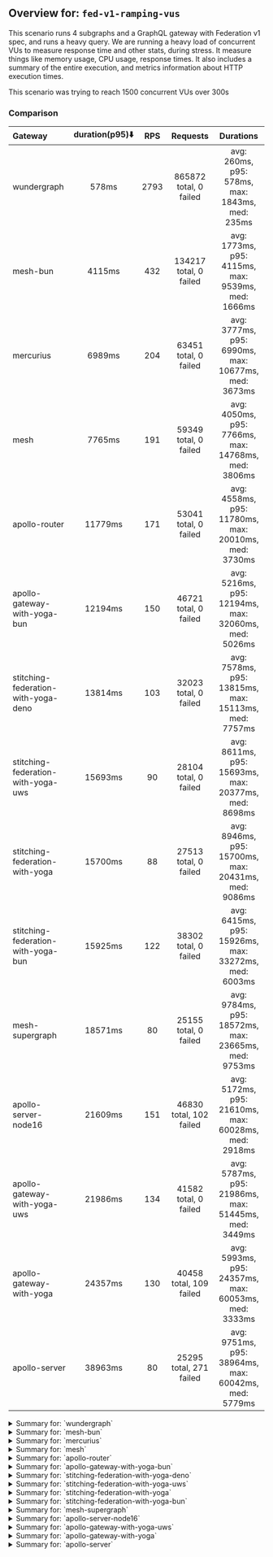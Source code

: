 ## Overview for: `fed-v1-ramping-vus`


This scenario runs 4 subgraphs and a GraphQL gateway with Federation v1 spec, and runs a heavy query. We are running a heavy load of concurrent VUs to measure response time and other stats, during stress. It measure things like memory usage, CPU usage, response times. It also includes a summary of the entire execution, and metrics information about HTTP execution times.


This scenario was trying to reach 1500 concurrent VUs over 300s


### Comparison


| Gateway                             | duration(p95)⬇️ |  RPS  |        Requests         |                      Durations                       |
| :---------------------------------- | :-------------: | :---: | :---------------------: | :--------------------------------------------------: |
| wundergraph                         |      578ms      | 2793  | 865872 total, 0 failed  |   avg: 260ms, p95: 578ms, max: 1843ms, med: 235ms    |
| mesh-bun                            |     4115ms      |  432  | 134217 total, 0 failed  |  avg: 1773ms, p95: 4115ms, max: 9539ms, med: 1666ms  |
| mercurius                           |     6989ms      |  204  |  63451 total, 0 failed  | avg: 3777ms, p95: 6990ms, max: 10677ms, med: 3673ms  |
| mesh                                |     7765ms      |  191  |  59349 total, 0 failed  | avg: 4050ms, p95: 7766ms, max: 14768ms, med: 3806ms  |
| apollo-router                       |     11779ms     |  171  |  53041 total, 0 failed  | avg: 4558ms, p95: 11780ms, max: 20010ms, med: 3730ms |
| apollo-gateway-with-yoga-bun        |     12194ms     |  150  |  46721 total, 0 failed  | avg: 5216ms, p95: 12194ms, max: 32060ms, med: 5026ms |
| stitching-federation-with-yoga-deno |     13814ms     |  103  |  32023 total, 0 failed  | avg: 7578ms, p95: 13815ms, max: 15113ms, med: 7757ms |
| stitching-federation-with-yoga-uws  |     15693ms     |  90   |  28104 total, 0 failed  | avg: 8611ms, p95: 15693ms, max: 20377ms, med: 8698ms |
| stitching-federation-with-yoga      |     15700ms     |  88   |  27513 total, 0 failed  | avg: 8946ms, p95: 15700ms, max: 20431ms, med: 9086ms |
| stitching-federation-with-yoga-bun  |     15925ms     |  122  |  38302 total, 0 failed  | avg: 6415ms, p95: 15926ms, max: 33272ms, med: 6003ms |
| mesh-supergraph                     |     18571ms     |  80   |  25155 total, 0 failed  | avg: 9784ms, p95: 18572ms, max: 23665ms, med: 9753ms |
| apollo-server-node16                |     21609ms     |  151  | 46830 total, 102 failed | avg: 5172ms, p95: 21610ms, max: 60028ms, med: 2918ms |
| apollo-gateway-with-yoga-uws        |     21986ms     |  134  |  41582 total, 0 failed  | avg: 5787ms, p95: 21986ms, max: 51445ms, med: 3449ms |
| apollo-gateway-with-yoga            |     24357ms     |  130  | 40458 total, 109 failed | avg: 5993ms, p95: 24357ms, max: 60053ms, med: 3333ms |
| apollo-server                       |     38963ms     |  80   | 25295 total, 271 failed | avg: 9751ms, p95: 38964ms, max: 60042ms, med: 5779ms |



<details>
  <summary>Summary for: `wundergraph`</summary>

  **K6 Output**




```
     ✓ response code was 200
     ✓ no graphql errors
     ✓ valid response structure

     checks.........................: 100.00% ✓ 2597616     ✗ 0     
     data_received..................: 126 MB  405 kB/s
     data_sent......................: 1.0 GB  3.3 MB/s
     http_req_blocked...............: avg=333.35µs min=800ns   med=1.9µs    max=1.39s p(90)=3.8µs    p(95)=5.3µs   
     http_req_connecting............: avg=326.1µs  min=0s      med=0s       max=1.39s p(90)=0s       p(95)=0s      
     http_req_duration..............: avg=259.66ms min=244.7µs med=234.96ms max=1.84s p(90)=486.3ms  p(95)=578.18ms
       { expected_response:true }...: avg=259.66ms min=244.7µs med=234.96ms max=1.84s p(90)=486.3ms  p(95)=578.18ms
     http_req_failed................: 0.00%   ✓ 0           ✗ 865872
     http_req_receiving.............: avg=665.89µs min=10.4µs  med=24.2µs   max=1.14s p(90)=68.3µs   p(95)=243.3µs 
     http_req_sending...............: avg=359.89µs min=5.3µs   med=10.7µs   max=1.16s p(90)=25.2µs   p(95)=73.9µs  
     http_req_tls_handshaking.......: avg=0s       min=0s      med=0s       max=0s    p(90)=0s       p(95)=0s      
     http_req_waiting...............: avg=258.63ms min=215µs   med=234ms    max=1.8s  p(90)=484.81ms p(95)=576.43ms
     http_reqs......................: 865872  2793.071728/s
     iteration_duration.............: avg=273.28ms min=344.4µs med=245.15ms max=2.48s p(90)=514.35ms p(95)=619.22ms
     iterations.....................: 865872  2793.071728/s
     vus............................: 4       min=0         max=1498
     vus_max........................: 1500    min=1132      max=1500
```


**Performance Overview**


<img src="https://imagedelivery.net/KYe9TScr4TldYHA48pczVg/5dc1fcf2-b30f-48ba-2a41-58dd0f3c9800/public" alt="Performance Overview" />


**Subgraphs Overview**


<img src="https://imagedelivery.net/KYe9TScr4TldYHA48pczVg/fbefd16b-acc1-4528-8884-2435b7791800/public" alt="Subgraphs Overview" />


**HTTP Overview**


<img src="https://imagedelivery.net/KYe9TScr4TldYHA48pczVg/a2b4e2d2-bd59-4e01-710f-eb2fe9aeae00/public" alt="HTTP Overview" />


  </details>

<details>
  <summary>Summary for: `mesh-bun`</summary>

  **K6 Output**




```
     ✓ response code was 200
     ✗ no graphql errors
      ↳  0% — ✓ 0 / ✗ 134217
     ✓ valid response structure

     checks.........................: 66.66% ✓ 268434     ✗ 134217
     data_received..................: 128 MB 412 kB/s
     data_sent......................: 159 MB 514 kB/s
     http_req_blocked...............: avg=92.65µs  min=900ns  med=1.9µs  max=1.01s    p(90)=2.9µs  p(95)=3.8µs   
     http_req_connecting............: avg=86.4µs   min=0s     med=0s     max=876.01ms p(90)=0s     p(95)=0s      
     http_req_duration..............: avg=1.77s    min=1.97ms med=1.66s  max=9.53s    p(90)=3.31s  p(95)=4.11s   
       { expected_response:true }...: avg=1.77s    min=1.97ms med=1.66s  max=9.53s    p(90)=3.31s  p(95)=4.11s   
     http_req_failed................: 0.00%  ✓ 0          ✗ 134217
     http_req_receiving.............: avg=367.67µs min=11.5µs med=27.6µs max=584.95ms p(90)=92.6µs p(95)=249.31µs
     http_req_sending...............: avg=158.34µs min=6.5µs  med=11.5µs max=402.7ms  p(90)=26.1µs p(95)=85.5µs  
     http_req_tls_handshaking.......: avg=0s       min=0s     med=0s     max=0s       p(90)=0s     p(95)=0s      
     http_req_waiting...............: avg=1.77s    min=1.92ms med=1.66s  max=9.53s    p(90)=3.31s  p(95)=4.11s   
     http_reqs......................: 134217 432.953486/s
     iteration_duration.............: avg=1.77s    min=2.14ms med=1.66s  max=9.53s    p(90)=3.31s  p(95)=4.12s   
     iterations.....................: 134217 432.953486/s
     vus............................: 7      min=0        max=1500
     vus_max........................: 1500   min=895      max=1500
```


**Performance Overview**


<img src="https://imagedelivery.net/KYe9TScr4TldYHA48pczVg/a029de5c-a0f1-471f-e7f0-108a4bf06600/public" alt="Performance Overview" />


**Subgraphs Overview**


<img src="https://imagedelivery.net/KYe9TScr4TldYHA48pczVg/86839a6c-6da5-4803-8520-6a9c5268d100/public" alt="Subgraphs Overview" />


**HTTP Overview**


<img src="https://imagedelivery.net/KYe9TScr4TldYHA48pczVg/2c9a90ee-f3d7-42c8-6503-4d9152d7fa00/public" alt="HTTP Overview" />


  </details>

<details>
  <summary>Summary for: `mercurius`</summary>

  **K6 Output**




```
     ✓ response code was 200
     ✓ no graphql errors
     ✓ valid response structure

     checks.........................: 100.00% ✓ 190353     ✗ 0     
     data_received..................: 286 MB  923 kB/s
     data_sent......................: 75 MB   243 kB/s
     http_req_blocked...............: avg=74.86µs min=800ns  med=1.9µs  max=123.29ms p(90)=3µs     p(95)=4.4µs  
     http_req_connecting............: avg=70.01µs min=0s     med=0s     max=122.54ms p(90)=0s      p(95)=0s     
     http_req_duration..............: avg=3.77s   min=4.63ms med=3.67s  max=10.67s   p(90)=6.49s   p(95)=6.98s  
       { expected_response:true }...: avg=3.77s   min=4.63ms med=3.67s  max=10.67s   p(90)=6.49s   p(95)=6.98s  
     http_req_failed................: 0.00%   ✓ 0          ✗ 63451 
     http_req_receiving.............: avg=50.12µs min=14.5µs med=37.1µs max=33.05ms  p(90)=69.79µs p(95)=78.29µs
     http_req_sending...............: avg=23.58µs min=5.8µs  med=11.4µs max=22.2ms   p(90)=24.9µs  p(95)=39.29µs
     http_req_tls_handshaking.......: avg=0s      min=0s     med=0s     max=0s       p(90)=0s      p(95)=0s     
     http_req_waiting...............: avg=3.77s   min=4.57ms med=3.67s  max=10.67s   p(90)=6.49s   p(95)=6.98s  
     http_reqs......................: 63451   204.676648/s
     iteration_duration.............: avg=3.77s   min=4.85ms med=3.67s  max=10.67s   p(90)=6.49s   p(95)=6.99s  
     iterations.....................: 63451   204.676648/s
     vus............................: 10      min=10       max=1500
     vus_max........................: 1500    min=1500     max=1500
```


**Performance Overview**


<img src="https://imagedelivery.net/KYe9TScr4TldYHA48pczVg/260588c7-3671-4284-b97d-b115c5756f00/public" alt="Performance Overview" />


**Subgraphs Overview**


<img src="https://imagedelivery.net/KYe9TScr4TldYHA48pczVg/2b22e76c-e46c-4a1a-ef2a-ae6a3b662000/public" alt="Subgraphs Overview" />


**HTTP Overview**


<img src="https://imagedelivery.net/KYe9TScr4TldYHA48pczVg/f96ead93-ecbd-470a-db29-232d34f3c400/public" alt="HTTP Overview" />


  </details>

<details>
  <summary>Summary for: `mesh`</summary>

  **K6 Output**




```
     ✓ response code was 200
     ✓ no graphql errors
     ✓ valid response structure

     checks.........................: 100.00% ✓ 178047    ✗ 0     
     data_received..................: 76 MB   245 kB/s
     data_sent......................: 70 MB   227 kB/s
     http_req_blocked...............: avg=100.25µs min=1.2µs  med=2.6µs  max=138.08ms p(90)=4µs    p(95)=16.8µs  
     http_req_connecting............: avg=91.1µs   min=0s     med=0s     max=136.6ms  p(90)=0s     p(95)=0s      
     http_req_duration..............: avg=4.05s    min=4.27ms med=3.8s   max=14.76s   p(90)=7.52s  p(95)=7.76s   
       { expected_response:true }...: avg=4.05s    min=4.27ms med=3.8s   max=14.76s   p(90)=7.52s  p(95)=7.76s   
     http_req_failed................: 0.00%   ✓ 0         ✗ 59349 
     http_req_receiving.............: avg=111.04µs min=21.1µs med=45.9µs max=82.18ms  p(90)=99.6µs p(95)=152.79µs
     http_req_sending...............: avg=67.45µs  min=9.29µs med=16µs   max=103.22ms p(90)=42.6µs p(95)=88.59µs 
     http_req_tls_handshaking.......: avg=0s       min=0s     med=0s     max=0s       p(90)=0s     p(95)=0s      
     http_req_waiting...............: avg=4.05s    min=4.18ms med=3.8s   max=14.76s   p(90)=7.52s  p(95)=7.76s   
     http_reqs......................: 59349   191.44228/s
     iteration_duration.............: avg=4.05s    min=4.49ms med=3.8s   max=14.76s   p(90)=7.52s  p(95)=7.76s   
     iterations.....................: 59349   191.44228/s
     vus............................: 10      min=0       max=1500
     vus_max........................: 1500    min=674     max=1500
```


**Performance Overview**


<img src="https://imagedelivery.net/KYe9TScr4TldYHA48pczVg/a3281f27-8c1c-4d79-277b-6d36c4aa0800/public" alt="Performance Overview" />


**Subgraphs Overview**


<img src="https://imagedelivery.net/KYe9TScr4TldYHA48pczVg/00c564ac-f2a4-446c-e48e-5e301ecc8f00/public" alt="Subgraphs Overview" />


**HTTP Overview**


<img src="https://imagedelivery.net/KYe9TScr4TldYHA48pczVg/5a873bb9-db86-4d1d-5213-af28d2009200/public" alt="HTTP Overview" />


  </details>

<details>
  <summary>Summary for: `apollo-router`</summary>

  **K6 Output**




```
     ✓ response code was 200
     ✓ no graphql errors
     ✓ valid response structure

     checks.........................: 100.00% ✓ 159123     ✗ 0     
     data_received..................: 268 MB  864 kB/s
     data_sent......................: 63 MB   203 kB/s
     http_req_blocked...............: avg=23.36µs min=1µs    med=2.29µs max=32.73ms p(90)=4µs    p(95)=12.1µs
     http_req_connecting............: avg=16.98µs min=0s     med=0s     max=32.64ms p(90)=0s     p(95)=0s    
     http_req_duration..............: avg=4.55s   min=4.03ms med=3.72s  max=20s     p(90)=9.63s  p(95)=11.77s
       { expected_response:true }...: avg=4.55s   min=4.03ms med=3.72s  max=20s     p(90)=9.63s  p(95)=11.77s
     http_req_failed................: 0.00%   ✓ 0          ✗ 53041 
     http_req_receiving.............: avg=70.89µs min=22.1µs med=61.4µs max=22.13ms p(90)=84.5µs p(95)=92.6µs
     http_req_sending...............: avg=24.81µs min=6.5µs  med=14.5µs max=23.28ms p(90)=28.8µs p(95)=36.1µs
     http_req_tls_handshaking.......: avg=0s      min=0s     med=0s     max=0s      p(90)=0s     p(95)=0s    
     http_req_waiting...............: avg=4.55s   min=3.95ms med=3.72s  max=20s     p(90)=9.63s  p(95)=11.77s
     http_reqs......................: 53041   171.094197/s
     iteration_duration.............: avg=4.55s   min=4.26ms med=3.73s  max=20.01s  p(90)=9.63s  p(95)=11.78s
     iterations.....................: 53041   171.094197/s
     vus............................: 4       min=0        max=1498
     vus_max........................: 1500    min=1177     max=1500
```


**Performance Overview**


<img src="https://imagedelivery.net/KYe9TScr4TldYHA48pczVg/a18ee616-281a-451d-646e-04499cb26000/public" alt="Performance Overview" />


**Subgraphs Overview**


<img src="https://imagedelivery.net/KYe9TScr4TldYHA48pczVg/86d0575f-6781-48b0-8e72-491673af1500/public" alt="Subgraphs Overview" />


**HTTP Overview**


<img src="https://imagedelivery.net/KYe9TScr4TldYHA48pczVg/d399ec87-c4b7-4516-5294-ebfc7c87ee00/public" alt="HTTP Overview" />


  </details>

<details>
  <summary>Summary for: `apollo-gateway-with-yoga-bun`</summary>

  **K6 Output**




```
     ✓ response code was 200
     ✓ no graphql errors
     ✓ valid response structure

     checks.........................: 100.00% ✓ 140163     ✗ 0     
     data_received..................: 236 MB  761 kB/s
     data_sent......................: 56 MB   179 kB/s
     http_req_blocked...............: avg=46.01µs  min=1.1µs    med=2.2µs  max=132.48ms p(90)=3.5µs  p(95)=9.5µs 
     http_req_connecting............: avg=40.29µs  min=0s       med=0s     max=132.32ms p(90)=0s     p(95)=0s    
     http_req_duration..............: avg=5.21s    min=410.87ms med=5.02s  max=32.05s   p(90)=7.54s  p(95)=12.19s
       { expected_response:true }...: avg=5.21s    min=410.87ms med=5.02s  max=32.05s   p(90)=7.54s  p(95)=12.19s
     http_req_failed................: 0.00%   ✓ 0          ✗ 46721 
     http_req_receiving.............: avg=107.02µs min=18.5µs   med=47µs   max=149.68ms p(90)=75.4µs p(95)=87.3µs
     http_req_sending...............: avg=67.41µs  min=7µs      med=13.3µs max=99.71ms  p(90)=29.1µs p(95)=58.3µs
     http_req_tls_handshaking.......: avg=0s       min=0s       med=0s     max=0s       p(90)=0s     p(95)=0s    
     http_req_waiting...............: avg=5.21s    min=410.75ms med=5.02s  max=32.05s   p(90)=7.54s  p(95)=12.19s
     http_reqs......................: 46721   150.533245/s
     iteration_duration.............: avg=5.21s    min=411.23ms med=5.02s  max=32.06s   p(90)=7.54s  p(95)=12.19s
     iterations.....................: 46721   150.533245/s
     vus............................: 528     min=0        max=1500
     vus_max........................: 1500    min=932      max=1500
```


**Performance Overview**


<img src="https://imagedelivery.net/KYe9TScr4TldYHA48pczVg/c6abe104-1ede-4170-4ecc-9db724faf400/public" alt="Performance Overview" />


**Subgraphs Overview**


<img src="https://imagedelivery.net/KYe9TScr4TldYHA48pczVg/81bdc492-d3a6-4962-6fcc-c03198830600/public" alt="Subgraphs Overview" />


**HTTP Overview**


<img src="https://imagedelivery.net/KYe9TScr4TldYHA48pczVg/c1d57e97-cb39-430e-99bf-539c6a378200/public" alt="HTTP Overview" />


  </details>

<details>
  <summary>Summary for: `stitching-federation-with-yoga-deno`</summary>

  **K6 Output**




```
     ✓ response code was 200
     ✓ no graphql errors
     ✓ valid response structure

     checks.........................: 100.00% ✓ 96069      ✗ 0     
     data_received..................: 163 MB  524 kB/s
     data_sent......................: 38 MB   123 kB/s
     http_req_blocked...............: avg=32.65µs min=900ns  med=2µs    max=20.02ms p(90)=3.7µs  p(95)=134.8µs
     http_req_connecting............: avg=25.33µs min=0s     med=0s     max=19.94ms p(90)=0s     p(95)=0s     
     http_req_duration..............: avg=7.57s   min=8.15ms med=7.75s  max=15.11s  p(90)=13.24s p(95)=13.81s 
       { expected_response:true }...: avg=7.57s   min=8.15ms med=7.75s  max=15.11s  p(90)=13.24s p(95)=13.81s 
     http_req_failed................: 0.00%   ✓ 0          ✗ 32023 
     http_req_receiving.............: avg=95.73µs min=15.6µs med=35.9µs max=19.93ms p(90)=83.4µs p(95)=119µs  
     http_req_sending...............: avg=40.76µs min=6.2µs  med=11.9µs max=18.21ms p(90)=33.6µs p(95)=91.1µs 
     http_req_tls_handshaking.......: avg=0s      min=0s     med=0s     max=0s      p(90)=0s     p(95)=0s     
     http_req_waiting...............: avg=7.57s   min=8.07ms med=7.75s  max=15.11s  p(90)=13.24s p(95)=13.81s 
     http_reqs......................: 32023   103.296714/s
     iteration_duration.............: avg=7.57s   min=8.44ms med=7.75s  max=15.11s  p(90)=13.24s p(95)=13.81s 
     iterations.....................: 32023   103.296714/s
     vus............................: 3       min=0        max=1498
     vus_max........................: 1500    min=1196     max=1500
```


**Performance Overview**


<img src="https://imagedelivery.net/KYe9TScr4TldYHA48pczVg/561f8ed2-7e2d-4d1a-aaf7-c0632ca5d400/public" alt="Performance Overview" />


**Subgraphs Overview**


<img src="https://imagedelivery.net/KYe9TScr4TldYHA48pczVg/d5e42521-131d-4e09-4f0a-29cad8134700/public" alt="Subgraphs Overview" />


**HTTP Overview**


<img src="https://imagedelivery.net/KYe9TScr4TldYHA48pczVg/d8869689-665a-49a3-1e8d-cdf61bda9200/public" alt="HTTP Overview" />


  </details>

<details>
  <summary>Summary for: `stitching-federation-with-yoga-uws`</summary>

  **K6 Output**




```
     ✓ response code was 200
     ✗ no graphql errors
      ↳  99% — ✓ 28041 / ✗ 63
     ✓ valid response structure

     checks.........................: 99.92% ✓ 84249     ✗ 63    
     data_received..................: 143 MB 461 kB/s
     data_sent......................: 33 MB  108 kB/s
     http_req_blocked...............: avg=35.07µs min=800ns   med=1.6µs  max=175.71ms p(90)=3µs     p(95)=152.09µs
     http_req_connecting............: avg=28.78µs min=0s      med=0s     max=175.63ms p(90)=0s      p(95)=97.88µs 
     http_req_duration..............: avg=8.61s   min=12.01ms med=8.69s  max=20.37s   p(90)=14.9s   p(95)=15.69s  
       { expected_response:true }...: avg=8.61s   min=12.01ms med=8.69s  max=20.37s   p(90)=14.9s   p(95)=15.69s  
     http_req_failed................: 0.00%  ✓ 0         ✗ 28104 
     http_req_receiving.............: avg=69.08µs min=15.7µs  med=28.5µs max=141.97ms p(90)=55.89µs p(95)=74.89µs 
     http_req_sending...............: avg=41.64µs min=5.7µs   med=9.4µs  max=96.36ms  p(90)=26.6µs  p(95)=53.59µs 
     http_req_tls_handshaking.......: avg=0s      min=0s      med=0s     max=0s       p(90)=0s      p(95)=0s      
     http_req_waiting...............: avg=8.61s   min=11.93ms med=8.69s  max=20.37s   p(90)=14.9s   p(95)=15.69s  
     http_reqs......................: 28104  90.651316/s
     iteration_duration.............: avg=8.61s   min=12.3ms  med=8.69s  max=20.37s   p(90)=14.9s   p(95)=15.69s  
     iterations.....................: 28104  90.651316/s
     vus............................: 10     min=10      max=1500
     vus_max........................: 1500   min=1500    max=1500
```


**Performance Overview**


<img src="https://imagedelivery.net/KYe9TScr4TldYHA48pczVg/33d6fc8d-2a98-48f8-6188-8fdd8e235f00/public" alt="Performance Overview" />


**Subgraphs Overview**


<img src="https://imagedelivery.net/KYe9TScr4TldYHA48pczVg/37902494-dddd-4728-a97b-511715c12c00/public" alt="Subgraphs Overview" />


**HTTP Overview**


<img src="https://imagedelivery.net/KYe9TScr4TldYHA48pczVg/7be662e8-3bda-4a27-961c-8f50e2417100/public" alt="HTTP Overview" />


  </details>

<details>
  <summary>Summary for: `stitching-federation-with-yoga`</summary>

  **K6 Output**




```
     ✓ response code was 200
     ✗ no graphql errors
      ↳  99% — ✓ 27492 / ✗ 21
     ✓ valid response structure

     checks.........................: 99.97% ✓ 82518     ✗ 21    
     data_received..................: 140 MB 450 kB/s
     data_sent......................: 33 MB  105 kB/s
     http_req_blocked...............: avg=51.62µs min=700ns    med=1.6µs  max=173.68ms p(90)=3.2µs   p(95)=152.8µs
     http_req_connecting............: avg=44.32µs min=0s       med=0s     max=172.94ms p(90)=0s      p(95)=99.44µs
     http_req_duration..............: avg=8.94s   min=820.31ms med=9.08s  max=20.43s   p(90)=14.93s  p(95)=15.7s  
       { expected_response:true }...: avg=8.94s   min=820.31ms med=9.08s  max=20.43s   p(90)=14.93s  p(95)=15.7s  
     http_req_failed................: 0.00%  ✓ 0         ✗ 27513 
     http_req_receiving.............: avg=64.33µs min=14.6µs   med=29.3µs max=75.37ms  p(90)=58.7µs  p(95)=78.6µs 
     http_req_sending...............: avg=43.03µs min=5.7µs    med=9.6µs  max=65.75ms  p(90)=27.67µs p(95)=56.9µs 
     http_req_tls_handshaking.......: avg=0s      min=0s       med=0s     max=0s       p(90)=0s      p(95)=0s     
     http_req_waiting...............: avg=8.94s   min=820.23ms med=9.08s  max=20.43s   p(90)=14.93s  p(95)=15.7s  
     http_reqs......................: 27513  88.164535/s
     iteration_duration.............: avg=8.94s   min=820.57ms med=9.08s  max=20.43s   p(90)=14.93s  p(95)=15.7s  
     iterations.....................: 27513  88.164535/s
     vus............................: 210    min=0       max=1500
     vus_max........................: 1500   min=1389    max=1500
```


**Performance Overview**


<img src="https://imagedelivery.net/KYe9TScr4TldYHA48pczVg/38be5fa5-70bc-40c3-ecff-813507d56900/public" alt="Performance Overview" />


**Subgraphs Overview**


<img src="https://imagedelivery.net/KYe9TScr4TldYHA48pczVg/32f4018d-c746-4f13-d6ec-098370c68e00/public" alt="Subgraphs Overview" />


**HTTP Overview**


<img src="https://imagedelivery.net/KYe9TScr4TldYHA48pczVg/a94047a5-223b-4bc7-3ada-c08870ceef00/public" alt="HTTP Overview" />


  </details>

<details>
  <summary>Summary for: `stitching-federation-with-yoga-bun`</summary>

  **K6 Output**




```
     ✓ response code was 200
     ✓ no graphql errors
     ✓ valid response structure

     checks.........................: 100.00% ✓ 114906     ✗ 0     
     data_received..................: 194 MB  620 kB/s
     data_sent......................: 46 MB   146 kB/s
     http_req_blocked...............: avg=187.68µs min=1.1µs    med=2.1µs  max=695.14ms p(90)=3.7µs  p(95)=14.1µs 
     http_req_connecting............: avg=171.79µs min=0s       med=0s     max=694.99ms p(90)=0s     p(95)=0s     
     http_req_duration..............: avg=6.41s    min=248.77ms med=6s     max=33.27s   p(90)=9.07s  p(95)=15.92s 
       { expected_response:true }...: avg=6.41s    min=248.77ms med=6s     max=33.27s   p(90)=9.07s  p(95)=15.92s 
     http_req_failed................: 0.00%   ✓ 0          ✗ 38302 
     http_req_receiving.............: avg=300.2µs  min=17.2µs   med=40.9µs max=351.32ms p(90)=85.9µs p(95)=261.7µs
     http_req_sending...............: avg=254.9µs  min=7.3µs    med=12.7µs max=389.95ms p(90)=58.3µs p(95)=115.8µs
     http_req_tls_handshaking.......: avg=0s       min=0s       med=0s     max=0s       p(90)=0s     p(95)=0s     
     http_req_waiting...............: avg=6.41s    min=248.1ms  med=6s     max=33.27s   p(90)=9.07s  p(95)=15.92s 
     http_reqs......................: 38302   122.745521/s
     iteration_duration.............: avg=6.41s    min=252.92ms med=6s     max=33.27s   p(90)=9.07s  p(95)=15.92s 
     iterations.....................: 38302   122.745521/s
     vus............................: 205     min=0        max=1500
     vus_max........................: 1500    min=688      max=1500
```


**Performance Overview**


<img src="https://imagedelivery.net/KYe9TScr4TldYHA48pczVg/54677e49-7f23-458f-1969-b91035219a00/public" alt="Performance Overview" />


**Subgraphs Overview**


<img src="https://imagedelivery.net/KYe9TScr4TldYHA48pczVg/89804669-d21c-449c-7b6f-02f82f4cfe00/public" alt="Subgraphs Overview" />


**HTTP Overview**


<img src="https://imagedelivery.net/KYe9TScr4TldYHA48pczVg/ec7f177f-939d-45fd-7252-0d3303b0fd00/public" alt="HTTP Overview" />


  </details>

<details>
  <summary>Summary for: `mesh-supergraph`</summary>

  **K6 Output**




```
     ✓ response code was 200
     ✓ no graphql errors
     ✓ valid response structure

     checks.........................: 100.00% ✓ 75465     ✗ 0     
     data_received..................: 128 MB  409 kB/s
     data_sent......................: 30 MB   96 kB/s
     http_req_blocked...............: avg=42.61µs min=1.1µs    med=2µs    max=56.89ms p(90)=4.4µs   p(95)=229.3µs 
     http_req_connecting............: avg=33.03µs min=0s       med=0s     max=56.83ms p(90)=0s      p(95)=146.73µs
     http_req_duration..............: avg=9.78s   min=792.97ms med=9.75s  max=23.66s  p(90)=17.34s  p(95)=18.57s  
       { expected_response:true }...: avg=9.78s   min=792.97ms med=9.75s  max=23.66s  p(90)=17.34s  p(95)=18.57s  
     http_req_failed................: 0.00%   ✓ 0         ✗ 25155 
     http_req_receiving.............: avg=79.26µs min=18.8µs   med=50.6µs max=62.8ms  p(90)=73.6µs  p(95)=90.7µs  
     http_req_sending...............: avg=51µs    min=6.9µs    med=12.4µs max=81.09ms p(90)=31.86µs p(95)=78.33µs 
     http_req_tls_handshaking.......: avg=0s      min=0s       med=0s     max=0s      p(90)=0s      p(95)=0s      
     http_req_waiting...............: avg=9.78s   min=792.87ms med=9.75s  max=23.66s  p(90)=17.34s  p(95)=18.57s  
     http_reqs......................: 25155   80.619083/s
     iteration_duration.............: avg=9.78s   min=793.35ms med=9.75s  max=23.66s  p(90)=17.34s  p(95)=18.57s  
     iterations.....................: 25155   80.619083/s
     vus............................: 111     min=0       max=1500
     vus_max........................: 1500    min=1187    max=1500
```


**Performance Overview**


<img src="https://imagedelivery.net/KYe9TScr4TldYHA48pczVg/603c5ab1-5edf-41cc-6d7d-4fe9c8ea4c00/public" alt="Performance Overview" />


**Subgraphs Overview**


<img src="https://imagedelivery.net/KYe9TScr4TldYHA48pczVg/4db04193-f1e4-48e3-8812-35f8ee01b300/public" alt="Subgraphs Overview" />


**HTTP Overview**


<img src="https://imagedelivery.net/KYe9TScr4TldYHA48pczVg/49b3dfc9-6cf8-4b01-88b4-19ef10528200/public" alt="HTTP Overview" />


  </details>

<details>
  <summary>Summary for: `apollo-server-node16`</summary>

  **K6 Output**




```
     ✗ response code was 200
      ↳  99% — ✓ 46728 / ✗ 102
     ✗ no graphql errors
      ↳  99% — ✓ 46728 / ✗ 102
     ✓ valid response structure

     checks.........................: 99.85% ✓ 140184     ✗ 204   
     data_received..................: 244 MB 787 kB/s
     data_sent......................: 56 MB  179 kB/s
     http_req_blocked...............: avg=40µs    min=800ns  med=1.8µs  max=55.6ms  p(90)=2.9µs  p(95)=15.3µs
     http_req_connecting............: avg=34.29µs min=0s     med=0s     max=55.57ms p(90)=0s     p(95)=0s    
     http_req_duration..............: avg=5.17s   min=4.46ms med=2.91s  max=1m0s    p(90)=14.14s p(95)=21.6s 
       { expected_response:true }...: avg=5.05s   min=4.46ms med=2.91s  max=59.84s  p(90)=13.36s p(95)=21.45s
     http_req_failed................: 0.21%  ✓ 102        ✗ 46728 
     http_req_receiving.............: avg=52.52µs min=0s     med=43µs   max=38.88ms p(90)=66.1µs p(95)=77.4µs
     http_req_sending...............: avg=26.52µs min=5.9µs  med=11.1µs max=55.3ms  p(90)=25.8µs p(95)=33.3µs
     http_req_tls_handshaking.......: avg=0s      min=0s     med=0s     max=0s      p(90)=0s     p(95)=0s    
     http_req_waiting...............: avg=5.17s   min=4.37ms med=2.91s  max=1m0s    p(90)=14.14s p(95)=21.6s 
     http_reqs......................: 46830  151.062609/s
     iteration_duration.............: avg=5.17s   min=4.68ms med=2.91s  max=1m0s    p(90)=14.14s p(95)=21.61s
     iterations.....................: 46830  151.062609/s
     vus............................: 55     min=0        max=1498
     vus_max........................: 1500   min=1258     max=1500
```


**Performance Overview**


<img src="https://imagedelivery.net/KYe9TScr4TldYHA48pczVg/f04a279e-88bc-41fc-cf2e-86ca2f653100/public" alt="Performance Overview" />


**Subgraphs Overview**


<img src="https://imagedelivery.net/KYe9TScr4TldYHA48pczVg/7b45b5fa-28b3-4a3a-3879-cb3e6be57f00/public" alt="Subgraphs Overview" />


**HTTP Overview**


<img src="https://imagedelivery.net/KYe9TScr4TldYHA48pczVg/c10368d1-8563-4e17-a9df-5ad66558ee00/public" alt="HTTP Overview" />


  </details>

<details>
  <summary>Summary for: `apollo-gateway-with-yoga-uws`</summary>

  **K6 Output**




```
     ✓ response code was 200
     ✓ no graphql errors
     ✓ valid response structure

     checks.........................: 100.00% ✓ 124746     ✗ 0     
     data_received..................: 211 MB  680 kB/s
     data_sent......................: 49 MB   159 kB/s
     http_req_blocked...............: avg=103.18µs min=1µs    med=2.29µs  max=85.9ms  p(90)=4µs    p(95)=16.1µs 
     http_req_connecting............: avg=95.78µs  min=0s     med=0s      max=85.73ms p(90)=0s     p(95)=0s     
     http_req_duration..............: avg=5.78s    min=4.9ms  med=3.44s   max=51.44s  p(90)=15.74s p(95)=21.98s 
       { expected_response:true }...: avg=5.78s    min=4.9ms  med=3.44s   max=51.44s  p(90)=15.74s p(95)=21.98s 
     http_req_failed................: 0.00%   ✓ 0          ✗ 41582 
     http_req_receiving.............: avg=72.34µs  min=20.7µs med=59.3µs  max=14.72ms p(90)=90.1µs p(95)=102.1µs
     http_req_sending...............: avg=33.85µs  min=6.7µs  med=13.89µs max=37.7ms  p(90)=30.1µs p(95)=50.3µs 
     http_req_tls_handshaking.......: avg=0s       min=0s     med=0s      max=0s      p(90)=0s     p(95)=0s     
     http_req_waiting...............: avg=5.78s    min=4.84ms med=3.44s   max=51.44s  p(90)=15.74s p(95)=21.98s 
     http_reqs......................: 41582   134.133508/s
     iteration_duration.............: avg=5.78s    min=5.18ms med=3.44s   max=51.44s  p(90)=15.74s p(95)=21.98s 
     iterations.....................: 41582   134.133508/s
     vus............................: 7       min=0        max=1500
     vus_max........................: 1500    min=816      max=1500
```


**Performance Overview**


<img src="https://imagedelivery.net/KYe9TScr4TldYHA48pczVg/22e705fa-1617-4654-060d-57981fa64200/public" alt="Performance Overview" />


**Subgraphs Overview**


<img src="https://imagedelivery.net/KYe9TScr4TldYHA48pczVg/b329f6ec-45bb-489c-ce15-433e82207a00/public" alt="Subgraphs Overview" />


**HTTP Overview**


<img src="https://imagedelivery.net/KYe9TScr4TldYHA48pczVg/3157c37a-3750-4d73-16fb-1abc7415cc00/public" alt="HTTP Overview" />


  </details>

<details>
  <summary>Summary for: `apollo-gateway-with-yoga`</summary>

  **K6 Output**




```
     ✗ response code was 200
      ↳  99% — ✓ 40349 / ✗ 109
     ✗ no graphql errors
      ↳  99% — ✓ 40349 / ✗ 109
     ✓ valid response structure

     checks.........................: 99.82% ✓ 121047     ✗ 218   
     data_received..................: 206 MB 664 kB/s
     data_sent......................: 48 MB  155 kB/s
     http_req_blocked...............: avg=55.11µs min=1µs    med=2.29µs max=75.41ms p(90)=4.2µs  p(95)=17.6µs
     http_req_connecting............: avg=44.65µs min=0s     med=0s     max=73.93ms p(90)=0s     p(95)=0s    
     http_req_duration..............: avg=5.99s   min=5.65ms med=3.33s  max=1m0s    p(90)=13.86s p(95)=24.35s
       { expected_response:true }...: avg=5.84s   min=5.65ms med=3.32s  max=59.78s  p(90)=13.62s p(95)=24.04s
     http_req_failed................: 0.26%  ✓ 109        ✗ 40349 
     http_req_receiving.............: avg=76.76µs min=0s     med=58µs   max=78.46ms p(90)=85.1µs p(95)=97.6µs
     http_req_sending...............: avg=48.74µs min=6.9µs  med=13.5µs max=77.36ms p(90)=30.2µs p(95)=58.2µs
     http_req_tls_handshaking.......: avg=0s      min=0s     med=0s     max=0s      p(90)=0s     p(95)=0s    
     http_req_waiting...............: avg=5.99s   min=5.55ms med=3.33s  max=1m0s    p(90)=13.86s p(95)=24.35s
     http_reqs......................: 40458  130.505744/s
     iteration_duration.............: avg=5.99s   min=5.94ms med=3.33s  max=1m0s    p(90)=13.86s p(95)=24.35s
     iterations.....................: 40458  130.505744/s
     vus............................: 1      min=0        max=1500
     vus_max........................: 1500   min=1420     max=1500
```


**Performance Overview**


<img src="https://imagedelivery.net/KYe9TScr4TldYHA48pczVg/b03c3521-495f-4373-d629-e89e5368ff00/public" alt="Performance Overview" />


**Subgraphs Overview**


<img src="https://imagedelivery.net/KYe9TScr4TldYHA48pczVg/b0ca07aa-ae14-4e18-fbad-0584222aac00/public" alt="Subgraphs Overview" />


**HTTP Overview**


<img src="https://imagedelivery.net/KYe9TScr4TldYHA48pczVg/7342f218-e000-45bb-9651-096a706b1d00/public" alt="HTTP Overview" />


  </details>

<details>
  <summary>Summary for: `apollo-server`</summary>

  **K6 Output**




```
     ✗ response code was 200
      ↳  98% — ✓ 25024 / ✗ 271
     ✗ no graphql errors
      ↳  98% — ✓ 25024 / ✗ 271
     ✓ valid response structure

     checks.........................: 99.28% ✓ 75072     ✗ 542   
     data_received..................: 131 MB 415 kB/s
     data_sent......................: 30 MB  95 kB/s
     http_req_blocked...............: avg=114.31µs min=1.3µs    med=2.8µs  max=71.74ms p(90)=18.89µs p(95)=557.73µs
     http_req_connecting............: avg=98.58µs  min=0s       med=0s     max=71.13ms p(90)=0s      p(95)=458.34µs
     http_req_duration..............: avg=9.75s    min=783.63ms med=5.77s  max=1m0s    p(90)=25.3s   p(95)=38.96s  
       { expected_response:true }...: avg=9.2s     min=783.63ms med=5.74s  max=59.82s  p(90)=22.55s  p(95)=33.96s  
     http_req_failed................: 1.07%  ✓ 271       ✗ 25024 
     http_req_receiving.............: avg=94.83µs  min=0s       med=75.7µs max=21.96ms p(90)=120.7µs p(95)=152.7µs 
     http_req_sending...............: avg=46.05µs  min=9.5µs    med=17.2µs max=52.86ms p(90)=55µs    p(95)=84.2µs  
     http_req_tls_handshaking.......: avg=0s       min=0s       med=0s     max=0s      p(90)=0s      p(95)=0s      
     http_req_waiting...............: avg=9.75s    min=783.46ms med=5.77s  max=1m0s    p(90)=25.3s   p(95)=38.96s  
     http_reqs......................: 25295  80.373772/s
     iteration_duration.............: avg=9.75s    min=784.23ms med=5.78s  max=1m0s    p(90)=25.3s   p(95)=38.96s  
     iterations.....................: 25295  80.373772/s
     vus............................: 137    min=0       max=1500
     vus_max........................: 1500   min=996     max=1500
```


**Performance Overview**


<img src="https://imagedelivery.net/KYe9TScr4TldYHA48pczVg/2433da35-a8c6-4655-4281-85c748017e00/public" alt="Performance Overview" />


**Subgraphs Overview**


<img src="https://imagedelivery.net/KYe9TScr4TldYHA48pczVg/6ae52119-7289-4001-db7f-a9077f28c900/public" alt="Subgraphs Overview" />


**HTTP Overview**


<img src="https://imagedelivery.net/KYe9TScr4TldYHA48pczVg/129ca59f-eb5f-4091-3391-4eae80986a00/public" alt="HTTP Overview" />


  </details>
